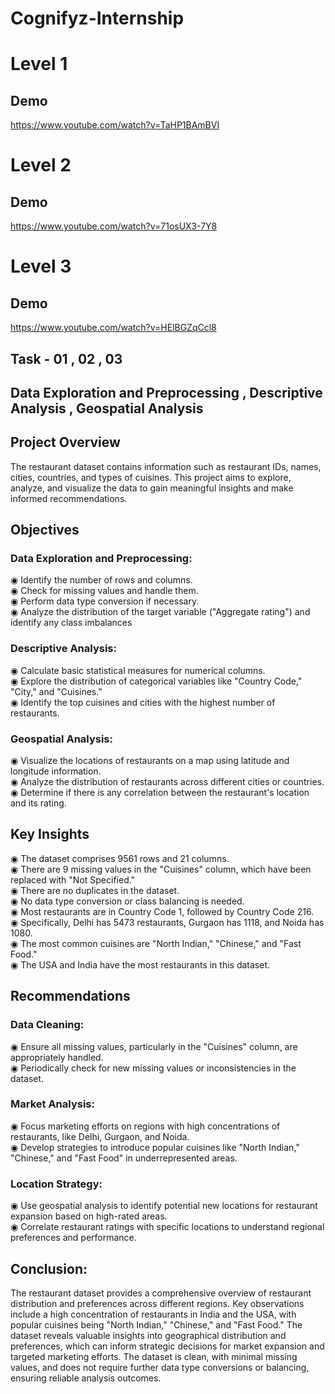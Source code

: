 # Cognifyz-Internship  


# Level  1    
## Demo  
https://www.youtube.com/watch?v=TaHP1BAmBVI
# Level  2    
## Demo  
https://www.youtube.com/watch?v=71osUX3-7Y8
# Level  3    
## Demo  
https://www.youtube.com/watch?v=HElBGZqCcl8


## Task  -  01 , 02 , 03
## Data Exploration and Preprocessing , Descriptive Analysis , Geospatial Analysis

## Project Overview
The restaurant dataset contains information such as restaurant IDs, names, cities, countries, and types of cuisines. This project aims to explore, analyze, and visualize the data to gain meaningful insights and make informed recommendations.

## Objectives

### Data Exploration and Preprocessing:
◉ Identify the number of rows and columns.<br>
◉ Check for missing values and handle them.<br>
◉ Perform data type conversion if necessary.<br>
◉ Analyze the distribution of the target variable ("Aggregate rating") and identify any class imbalances<br>

### Descriptive Analysis:
◉ Calculate basic statistical measures for numerical columns.<br>
◉ Explore the distribution of categorical variables like "Country Code," "City," and "Cuisines."<br>
◉ Identify the top cuisines and cities with the highest number of restaurants.<br>

### Geospatial Analysis:
◉ Visualize the locations of restaurants on a map using latitude and longitude information.<br>
◉ Analyze the distribution of restaurants across different cities or countries.<br>
◉ Determine if there is any correlation between the restaurant's location and its rating.<br>

## Key Insights

◉ The dataset comprises 9561 rows and 21 columns.<br>
◉ There are 9 missing values in the "Cuisines" column, which have been replaced with "Not Specified."<br>
◉ There are no duplicates in the dataset.<br>
◉ No data type conversion or class balancing is needed.<br>
◉ Most restaurants are in Country Code 1, followed by Country Code 216.<br>
◉ Specifically, Delhi has 5473 restaurants, Gurgaon has 1118, and Noida has 1080.<br>
◉ The most common cuisines are "North Indian," "Chinese," and "Fast Food."<br>
◉ The USA and India have the most restaurants in this dataset.<br>

## Recommendations

### Data Cleaning:
◉ Ensure all missing values, particularly in the "Cuisines" column, are appropriately handled.<br>
◉ Periodically check for new missing values or inconsistencies in the dataset.<br>

### Market Analysis:
◉ Focus marketing efforts on regions with high concentrations of restaurants, like Delhi, Gurgaon, and Noida.<br>
◉ Develop strategies to introduce popular cuisines like "North Indian," "Chinese," and "Fast Food" in underrepresented areas.<br>

### Location Strategy:
◉ Use geospatial analysis to identify potential new locations for restaurant expansion based on high-rated areas.<br>
◉ Correlate restaurant ratings with specific locations to understand regional preferences and performance.<br>


## Conclusion:
The restaurant dataset provides a comprehensive overview of restaurant distribution and preferences across different regions. Key observations include a high concentration of restaurants in India and the USA, with popular cuisines being "North Indian," "Chinese," and "Fast Food." The dataset reveals valuable insights into geographical distribution and preferences, which can inform strategic decisions for market expansion and targeted marketing efforts. The dataset is clean, with minimal missing values, and does not require further data type conversions or balancing, ensuring reliable analysis outcomes.
